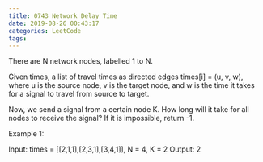 ```yaml
---
title: 0743 Network Delay Time
date: 2019-08-26 00:43:17
categories: LeetCode
tags:
---
```


There are N network nodes, labelled 1 to N.

Given times, a list of travel times as directed edges times[i] = (u, v, w), where u is the source node, v is the target node, and w is the time it takes for a signal to travel from source to target.

Now, we send a signal from a certain node K. How long will it take for all nodes to receive the signal? If it is impossible, return -1.

Example 1:



Input: times = [[2,1,1],[2,3,1],[3,4,1]], N = 4, K = 2
Output: 2
